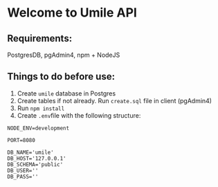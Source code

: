 # Welcome to Umile API

## Requirements:
PostgresDB, pgAdmin4, npm + NodeJS 

## Things to do before use:
1. Create `umile` database in Postgres
2. Create tables if not already. Run `create.sql` file in client (pgAdmin4)
3. Run `npm install`
4. Create `.env`file with the following structure:

```
NODE_ENV=development

PORT=8080

DB_NAME='umile'
DB_HOST='127.0.0.1'
DB_SCHEMA='public'
DB_USER=''
DB_PASS=''

```